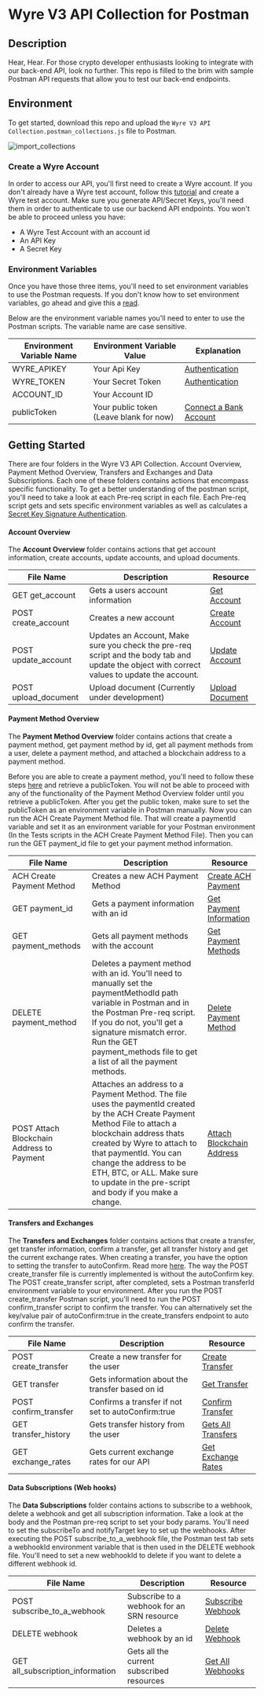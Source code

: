 # Wyre V3 API Collection for Postman

## Description

Hear, Hear. For those crypto developer enthusiasts looking to integrate with our back-end API, look no further. This repo is filled to the brim with sample Postman API requests that allow you to test our back-end endpoints.

## Environment

To get started, download this repo and upload the `Wyre V3 API Collection.postman_collections.js` file to Postman.

![import_collections](https://media.giphy.com/media/5z5Z9IxUP5QeMtMK9Z/giphy.gif)

### Create a Wyre Account

In order to access our API, you'll first need to create a Wyre account. If you don't already have a Wyre test account, follow this [tutorial](https://support.sendwyre.com/getting-started/how-to-sign-up-for-wyre-as-a-partner) and create a Wyre test account. Make sure you generate API/Secret Keys, you'll need them in order to authenticate to use our backend API endpoints. You won't be able to proceed unless you have:

- A Wyre Test Account with an account id
- An API Key
- A Secret Key

### Environment Variables

Once you have those three items, you'll need to set environment variables to use the Postman requests. If you don't know how to set environment variables, go ahead and give this a [read](https://blog.getpostman.com/2014/02/20/using-variables-inside-postman-and-collection-runner/).

Below are the environment variable names you'll need to enter to use the Postman scripts. The variable name are case sensitive.

| **Environment Variable Name** | **Environment Variable Value**          | **Explanation**                                                                    |
| ----------------------------- | --------------------------------------- | ---------------------------------------------------------------------------------- |
| WYRE_APIKEY                   | Your Api Key                            | [Authentication](https://docs.sendwyre.com/docs/authentication)                    |
| WYRE_TOKEN                    | Your Secret Token                       | [Authentication](https://docs.sendwyre.com/docs/authentication)                    |
| ACCOUNT_ID                    | Your Account ID                         |
| publicToken                   | Your public token (Leave blank for now) | [Connect a Bank Account](https://docs.sendwyre.com/docs/create-ach-payment-method) |

## Getting Started

There are four folders in the Wyre V3 API Collection. Account Overview, Payment Method Overview, Transfers and Exchanges and Data Subscriptions. Each one of these folders contains actions that encompass specific functionality. To get a better understanding of the postman script, you'll need to take a look at each Pre-req script in each file. Each Pre-req script gets and sets specific environment variables as well as calculates a [Secret Key Signature Authentication](https://docs.sendwyre.com/docs/authentication#secret-key-signature-auth).

#### Account Overview

The **Account Overview** folder contains actions that get account information, create accounts, update accounts, and upload documents.

| **File Name**        | **Description**                                                                                                                              | **Resource**                                                         |
| -------------------- | -------------------------------------------------------------------------------------------------------------------------------------------- | -------------------------------------------------------------------- |
| GET get_account      | Gets a users account information                                                                                                             | [Get Account](https://docs.sendwyre.com/docs/get-account)            |
| POST create_account  | Creates a new account                                                                                                                        | [Create Account](https://docs.sendwyre.com/docs/create-account)      |
| POST update_account  | Updates an Account, Make sure you check the pre-req script and the body tab and update the object with correct values to update the account. | [Update Account](https://docs.sendwyre.com/docs/submit-account-info) |
| POST upload_document | Upload document (Currently under development)                                                                                                | [Upload Document](https://docs.sendwyre.com/docs/upload-document)    |

#### Payment Method Overview

The **Payment Method Overview** folder contains actions that create a payment method, get payment method by id, get all payment methods from a user, delete a payment method, and attached a blockchain address to a payment method.

Before you are able to create a payment method, you'll need to follow these steps [here](https://docs.sendwyre.com/docs/create-ach-payment-method) and retrieve a publicToken. You will not be able to proceed with any of the functionality of the Payment Method Overview folder until you retrieve a publicToken. After you get the public token, make sure to set the publicToken as an environment variable in Postman manually. Now you can run the ACH Create Payment Method file. That will create a paymentId variable and set it as an environment variable for your Postman environment (In the Tests scripts in the ACH Create Payment Method File). Then you can run the GET payment_id file to get your payment method information.

| **File Name**                             | **Description**                                                                                                                                                                                                                                                                                                              | **Resource**                                                                                    |
| ----------------------------------------- | ---------------------------------------------------------------------------------------------------------------------------------------------------------------------------------------------------------------------------------------------------------------------------------------------------------------------------- | ----------------------------------------------------------------------------------------------- |
| ACH Create Payment Method                 | Creates a new ACH Payment Method                                                                                                                                                                                                                                                                                             | [Create ACH Payment](https://docs.sendwyre.com/docs/local_transfer-ach-create-payment-method)   |
| GET payment_id                            | Gets a payment information with an id                                                                                                                                                                                                                                                                                        | [Get Payment Information](https://docs.sendwyre.com/docs/get-payment-method)                    |
| GET payment_methods                       | Gets all payment methods with the account                                                                                                                                                                                                                                                                                    | [Get Payment Methods](https://docs.sendwyre.com/docs/list-payment-methods)                      |
| DELETE payment_method                     | Deletes a payment method with an id. You'll need to manually set the paymentMethodId path variable in Postman and in the Postman Pre-req script. If you do not, you'll get a signature mismatch error. Run the GET payment_methods file to get a list of all the payment methods.                                            | [Delete Payment Method](https://docs.sendwyre.com/docs/delete-payment-method)                   |
| POST Attach Blockchain Address to Payment | Attaches an address to a Payment Method. The file uses the paymentId created by the ACH Create Payment Method File to attach a blockchain address thats created by Wyre to attach to that paymentId. You can change the address to be ETH, BTC, or ALL. Make sure to update in the pre-script and body if you make a change. | [Attach Blockchain Address](https://docs.sendwyre.com/docs/attach-blockchain-to-payment-method) |

#### Transfers and Exchanges

The **Transfers and Exchanges** folder contains actions that create a transfer, get transfer information, confirm a transfer, get all transfer history and get the current exchange rates. When creating a transfer, you have the option to setting the transfer to autoConfirm. Read more [here](https://docs.sendwyre.com/docs/transfer-resources). The way the POST create_transfer file is currently implemented is without the autoConfirm key. The POST create_transfer script, after completed, sets a Postman transferId environment variable to your environment. After you run the POST create_transfer Postman script, you'll need to run the POST confirm_transfer script to confirm the transfer. You can alternatively set the key/value pair of autoConfirm:true in the create_transfers endpoint to auto confirm the transfer.

| **File Name**         | **Description**                                    | **Resource**                                                             |
| --------------------- | -------------------------------------------------- | ------------------------------------------------------------------------ |
| POST create_transfer  | Create a new transfer for the user                 | [Create Transfer](https://docs.sendwyre.com/docs/create-transfer)        |
| GET transfer          | Gets information about the transfer based on id    | [Get Transfer](https://docs.sendwyre.com/docs/get-transfer)              |
| POST confirm_transfer | Confirms a transfer if not set to autoConfirm:true | [Confirm Transfer](https://docs.sendwyre.com/docs/confirm-transfer)      |
| GET transfer_history  | Gets transfer history from the user                | [Gets All Transfers](https://docs.sendwyre.com/docs/transfer-history)    |
| GET exchange_rates    | Gets current exchange rates for our API            | [Get Exchange Rates](https://docs.sendwyre.com/docs/live-exchange-rates) |

#### Data Subscriptions (Web hooks)

The **Data Subscriptions** folder contains actions to subscribe to a webhook, delete a webhook and get all subscription information. Take a look at the body and the Postman pre-req script to set your body params. You'll need to set the subscribeTo and notifyTarget key to set up the webhooks. After executing the POST subscribe_to_a_webhook file, the Postman test tab sets a webhookId environment variable that is then used in the DELETE webhook file. You'll need to set a new webhookId to delete if you want to delete a different webhook id.

| **File Name**                    | **Description**                            | **Resource**                                                          |
| -------------------------------- | ------------------------------------------ | --------------------------------------------------------------------- |
| POST subscribe_to_a_webhook      | Subscribe to a webhook for an SRN resource | [Subscribe Webhook](https://docs.sendwyre.com/docs/subscribe-webhook) |
| DELETE webhook                   | Deletes a webhook by an id                 | [Delete Webhook](https://docs.sendwyre.com/docs/delete-subscription)  |
| GET all_subscription_information | Gets all the current subscribed resources  | [Get All Webhooks](https://docs.sendwyre.com/docs/get-subscriptions)  |

